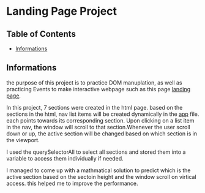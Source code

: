 # Landing Page Project

## Table of Contents

* [Informations](#informations)

## Informations

the purpose of this project is to practice DOM manuplation, as well as practicing Events to make interactive webpage such as this page [landing page](./index.html).

In this project, 7 sections were created in the html page. based on the sections in the html, nav list items will be created dynamically in the [app](./js/app.js) file. each points towards its corresponding section. Upon clicking on a list item in the nav, the window will scroll to that section.Whenever the user scroll down or up, the active section will be changed based on which section is in the viewport.

I used the querySelectorAll to select all sections and stored them into a variable to access them individually if needed.

I managed to come up with a mathmatical solution to predict which is the active section based on the sectoin height and the window scroll on virtical access. this helped me to improve the performance.
